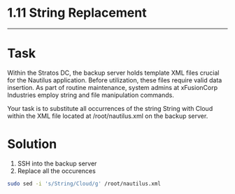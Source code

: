# 1.11 String Replacement
---
# Task
Within the Stratos DC, the backup server holds template XML files crucial for the Nautilus application. Before utilization, these files require valid data insertion. As part of routine maintenance, system admins at xFusionCorp Industries employ string and file manipulation commands.

Your task is to substitute all occurrences of the string String with Cloud within the XML file located at /root/nautilus.xml on the backup server.
# Solution
1. SSH into the backup server
2. Replace all the occurences
```bash
sudo sed -i 's/String/Cloud/g' /root/nautilus.xml
```

